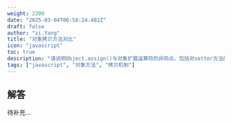 ```yaml
---
weight: 2200
date: "2025-03-04T06:58:24.482Z"
draft: false
author: "zi.Yang"
title: "对象拷贝方法对比"
icon: "javascript"
toc: true
description: "请说明Object.assign()与对象扩展运算符的异同点，包括对setter方法的处理差异，并解释为什么它们都属于浅拷贝的实现方式？"
tags: ["javascript", "对象方法", "拷贝机制"]
---
```


## 解答

待补充...
